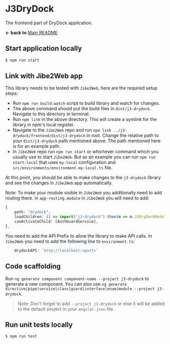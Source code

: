 # J3DryDock

The frontend part of DryDock application.

**← back to** [Main README](../README.md)


## Start application locally

```sh
$ npm run start
```

## Link with Jibe2Web app

This library needs to be tested with `Jibe2Web`, here are the required setup steps:

- Run `npm run build:watch` script to build library and watch for changes.
- The above command should put the build files in `dist/j3-drydock`. Navigate to this directory in terminal.
- Run `npm link` in the above directory. This will create a symlink for the library in npm's local register.
- Navigate to the `Jibe2Web` repo and run `npm link ../j3-drydock/frontend/dist/j3-drydock` in root. Change the relative path to your `dist/j3-drydock` path mentioned above. The path mentioned here is for an example path.
- In `Jibe2Web` repo run `npm run start` or whichever command which you usually use to start `Jibe2Web`. But as an example you can run `npm run start:local` that uses `my-local` configuration and `src/environments/environment-my-local.ts` file.

At this point, you should be able to make changes to the `j3-drydock` library and see the changes in `Jibe2Web` app automatically.

Note:
To make your module visible in `Jibe2Web` you additionally need to add routing there.
in `app-routing.module` in `Jibe2Web` you will need to add:

```ts
{
    path: "drydock",
    loadChildren: () => import("j3-drydock").then(m => m.J3DryDockModule),
    canActivateChild: [AuthGuardService],
},
```

You need to add the API Prefix to allow the library to make API calls. In `Jibe2Web` you need to add the following line to `environment.ts`:

```ts
    drydockAPI: `http://localhost:<port>`
```

## Code scaffolding

Run `ng generate component component-name --project j3-drydock` to generate a new component. You can also use `ng generate directive|pipe|service|class|guard|interface|enum|module --project j3-drydock`.

> Note: Don't forget to add `--project j3-drydock` or else it will be added to the default project in your `angular.json` file.

## Run unit tests locally

```sh
$ npm run test
```